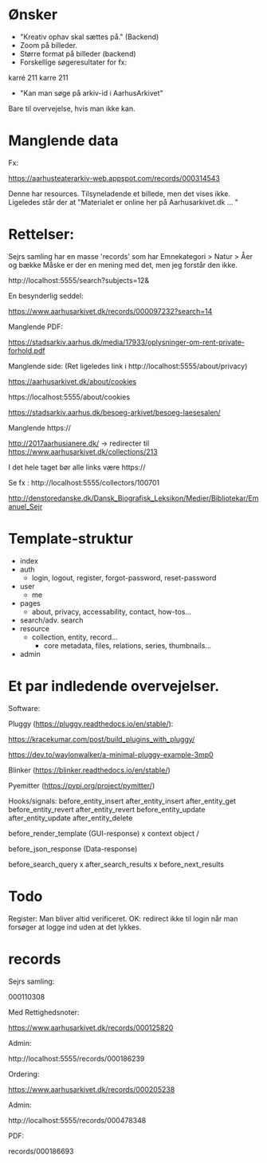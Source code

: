 # Ønsker 

* "Kreativ ophav skal sættes på." (Backend)
* Zoom på billeder.
* Større format på billeder (backend)
* Forskellige søgeresultater for fx:

karré 211
karre 211

* "Kan man søge på arkiv-id i AarhusArkivet"

Bare til overvejelse, hvis man ikke kan.

# Manglende data

Fx: 

https://aarhusteaterarkiv-web.appspot.com/records/000314543

Denne har resources. Tilsyneladende et billede, men det vises ikke. 
Ligeledes står der at "Materialet er online her på Aarhusarkivet.dk ... "

# Rettelser: 


Sejrs samling har en masse 'records' som har Emnekategori > Natur > Åer og bække
Måske er der en mening med det, men jeg forstår den ikke. 

http://localhost:5555/search?subjects=12&

En besynderlig seddel: 

https://www.aarhusarkivet.dk/records/000097232?search=14


Manglende PDF:

https://stadsarkiv.aarhus.dk/media/17933/oplysninger-om-rent-private-forhold.pdf

Manglende side: (Ret ligeledes link i http://localhost:5555/about/privacy)

https://aarhusarkivet.dk/about/cookies

https://localhost:5555/about/cookies

https://stadsarkiv.aarhus.dk/besoeg-arkivet/besoeg-laesesalen/

Manglende https://

http://2017aarhusianere.dk/ -> redirecter til https://www.aarhusarkivet.dk/collections/213 

I det hele taget bør alle links være https://

Se fx : http://localhost:5555/collectors/100701

http://denstoredanske.dk/Dansk_Biografisk_Leksikon/Medier/Bibliotekar/Emanuel_Sejr

# Template-struktur

  - index
  - auth
      - login, logout, register, forgot-password, reset-password
  - user
      - me
  - pages
      - about, privacy, accessability, contact, how-tos...
  - search/adv. search
  - resource
      - collection, entity, record...
        - core metadata, files, relations, series, thumbnails...
  - admin


# Et par indledende overvejelser.

Software:

Pluggy (https://pluggy.readthedocs.io/en/stable/):

https://kracekumar.com/post/build_plugins_with_pluggy/

https://dev.to/waylonwalker/a-minimal-pluggy-example-3mp0

Blinker (https://blinker.readthedocs.io/en/stable/)

Pyemitter (https://pypi.org/project/pymitter/)


Hooks/signals: 
before_entity_insert 
after_entity_insert 
after_entity_get 
before_entity_revert 
after_entity_revert 
before_entity_update 
after_entity_update 
after_entity_delete 

before_render_template (GUI-response) x
    context object / 

before_json_response (Data-response) 

before_search_query x
after_search_results x
before_next_results 

# Todo

Register: Man bliver altid verificeret. 
OK: redirect ikke til login når man forsøger at logge ind uden at det lykkes. 

# records

Sejrs samling: 

000110308

Med Rettighedsnoter:

https://www.aarhusarkivet.dk/records/000125820

Admin:

http://localhost:5555/records/000186239

Ordering: 

https://www.aarhusarkivet.dk/records/000205238

Admin: 

http://localhost:5555/records/000478348

PDF:

records/000186693


